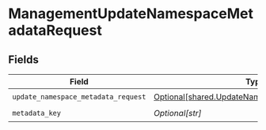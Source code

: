 # ManagementUpdateNamespaceMetadataRequest


## Fields

| Field                                                                                                        | Type                                                                                                         | Required                                                                                                     | Description                                                                                                  |
| ------------------------------------------------------------------------------------------------------------ | ------------------------------------------------------------------------------------------------------------ | ------------------------------------------------------------------------------------------------------------ | ------------------------------------------------------------------------------------------------------------ |
| `update_namespace_metadata_request`                                                                          | [Optional[shared.UpdateNamespaceMetadataRequest]](undefined/models/shared/updatenamespacemetadatarequest.md) | :heavy_check_mark:                                                                                           | N/A                                                                                                          |
| `metadata_key`                                                                                               | *Optional[str]*                                                                                              | :heavy_check_mark:                                                                                           | N/A                                                                                                          |